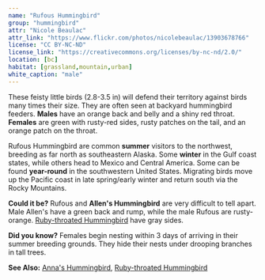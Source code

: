 ```yaml
---
name: "Rufous Hummingbird"
group: "hummingbird"
attr: "Nicole Beaulac"
attr_link: "https://www.flickr.com/photos/nicolebeaulac/13903678766"
license: "CC BY-NC-ND"
license_link: "https://creativecommons.org/licenses/by-nc-nd/2.0/"
location: [bc]
habitat: [grassland,mountain,urban]
white_caption: "male"
---
```

These feisty little birds (2.8-3.5 in) will defend their territory against birds many times their size. They are often seen at backyard hummingbird feeders. **Males** have an orange back and belly and a shiny red throat. **Females** are green with rusty-red sides, rusty patches on the tail, and an orange patch on the throat.

Rufous Hummingbird are common **summer** visitors to the northwest, breeding as far north as southeastern Alaska. Some **winter** in the Gulf coast states, while others head to Mexico and Central America. Some can be found **year-round** in the southwestern United States. Migrating birds move up the Pacific coast in late spring/early winter and return south via the Rocky Mountains.

**Could it be?** Rufous and **Allen's Hummingbird** are very difficult to tell apart. Male Allen's have a green back and rump, while the male Rufous are rusty-orange. [Ruby-throated Hummingbird](/birds/rubyhum/) have gray sides.

**Did you know?** Females begin nesting within 3 days of arriving in their summer breeding grounds. They hide their nests under drooping branches in tall trees.

<!-- generated, do not edit -->
**See Also:**
[Anna's Hummingbird](/birds/annas/),
[Ruby-throated Hummingbird](/birds/rubyhum/)
